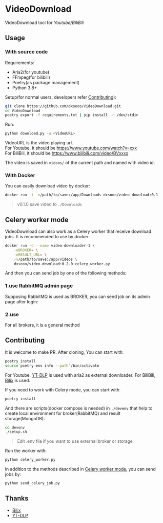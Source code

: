 # VideoDownload

VideoDownload tool for *Youtube/BiliBili*

## Usage

### With source code

Requirements:

- Aria2(for youtube)
- FFmpeg(for bilibili)
- Poetry(as package management)
- Python 3.8+

Setup(for normal users, developers refer [Contributing](#Contributing)):

```bash
git clone https://github.com/dxsooo/VideoDownload.git
cd VideoDownload
poetry export -f requirements.txt | pip install -r /dev/stdin
```

Run:

```bash
python download.py -u <VideoURL>
```

VideoURL is the video playing url.  
For Youtube, it should be <https://www.youtube.com/watch?v=xxx>  
For BiliBili, it should be <https://www.bilibili.com/video/BVxxxx>

The video is saved in `videos/` of the current path and named with video id.

### With Docker

You can easily download video by docker:

```bash
docker run -t -v/path/to/save:/app/Downloads dxsooo/video-download:0.1.0 download.py -u <VideoURL>
```

> v0.1.0 save video to `./Downloads`

## Celery worker mode

VideoDownload can also work as a Celery worker that receive download jobs. It is recommended to use by docker:

```bash
docker run -d --name video-downloader-1 \
    -eBROKER= \
    -eRESULT_URL= \
    -v/path/to/save:/app/videos \
    dxsooo/video-download:0.2.0 celery_worker.py
```

And then you can send job by one of the following methods:

### 1.use RabbitMQ admin page

Supposing RabbitMQ is used as BROKER, you can send job on its admin page after login:

### 2.use

For all brokers, it is a general method

## Contributing

It is welcome to make PR. After cloning, You can start with:

```bash
poetry install
source`poetry env info --path`/bin/activate
```

For Youtube, [YT-DLP](https://github.com/yt-dlp/yt-dlp) is used with aria2 as external downloader. For BiliBili, [Bilix](https://github.com/HFrost0/bilix) is used.

If you need to work with Celery mode, you can start with:

```bash
poetry install
```

And there are scripts(docker compose is needed) in `./devenv` that help to create local environment for broker(RabbitMQ) and result storage(MongoDB):

```bash
cd devenv
./setup.sh
```

> Edit .env file if you want to use external broker or storage

Run the worker with:

```bash
python celery_worker.py
```

In addition to the methods described in [Celery worker mode](#Celery-worker-mode), you can send jobs by:

```bash
python send_celery_job.py
```

## Thanks

- [Bilix](https://github.com/HFrost0/bilix)
- [YT-DLP](https://github.com/yt-dlp/yt-dlp)
